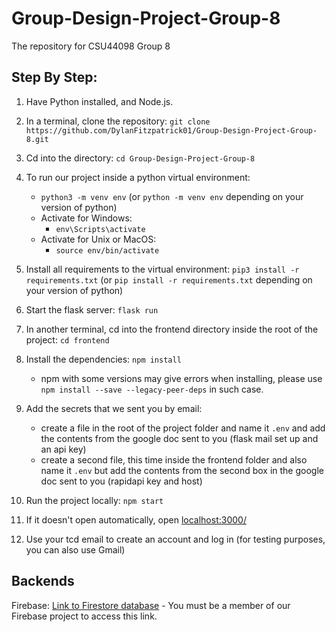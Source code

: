 # Group-Design-Project-Group-8
The repository for CSU44098 Group 8

## Step By Step:
1. Have Python installed, and Node.js.
2. In a terminal, clone the repository: ```git clone https://github.com/DylanFitzpatrick01/Group-Design-Project-Group-8.git```
3. Cd into the directory: ```cd Group-Design-Project-Group-8```
4. To run our project inside a python virtual environment:
   
     - ```python3 -m venv env``` (or ```python -m venv env``` depending on your version of python)
     - Activate for Windows:
         - ```env\Scripts\activate```
     - Activate for Unix or MacOS:
         - ```source env/bin/activate```

5. Install all requirements to the virtual environment: ```pip3 install -r requirements.txt``` (or ```pip install -r requirements.txt``` depending on your version of python)
6. Start the flask server: ```flask run```
7. In another terminal, cd into the frontend directory inside the root of the project: ```cd frontend```
8. Install the dependencies: ```npm install```

    -   npm with some versions may give errors when installing, please use `npm install --save --legacy-peer-deps` in such case.
9. Add the secrets that we sent you by email:
     -   create a file in the root of the project folder and name it ```.env``` and add the contents from the google doc sent to you (flask mail set up and an api key)
     -   create a second file, this time inside the frontend folder and also name it ```.env``` but add the contents from the second box in the google doc sent to you (rapidapi key and host)
10. Run the project locally: ```npm start```
11. If it doesn't open automatically, open [localhost:3000/](http://localhost:3000/)
12. Use your tcd email to create an account and log in (for testing purposes, you can also use Gmail)

## Backends

Firebase: [Link to Firestore database](https://console.firebase.google.com/project/group-8---college-social-media/firestore/data/~2F)
      - You must be a member of our Firebase project to access this link.
